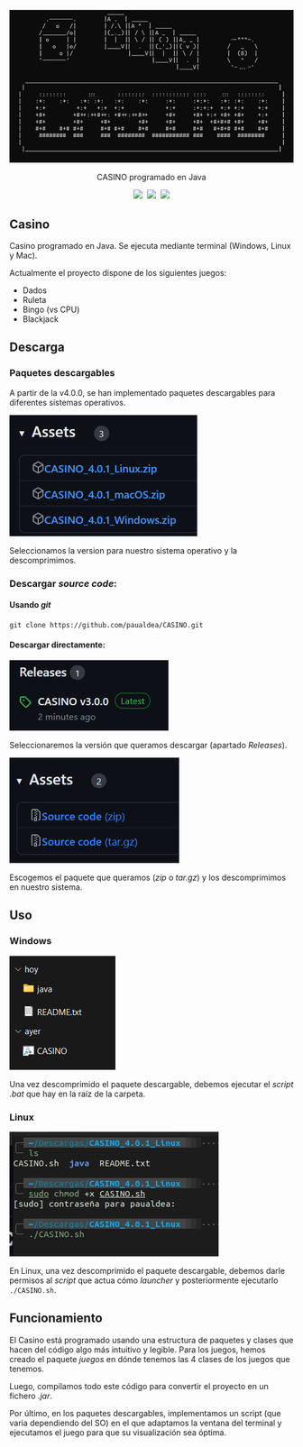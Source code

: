 <p align="center">
<img src="img/home_screen.png" alt="CASINO HOME">
</p>

<p align="center">
CASINO programado en Java
</p>
<p align="center">
 <a href=""><img src="https://img.shields.io/badge/version-4.0.1-blue"></a>&nbsp;
 <a href=""><img src="https://img.shields.io/badge/license-GPL 3.0-orange"></a>&nbsp;
 <a href=""><img src="https://img.shields.io/badge/contributors-2-green"></a>
</p>

## Casino

Casino programado en Java. Se ejecuta mediante terminal (Windows, Linux y Mac). 

Actualmente el proyecto dispone de los siguientes juegos:

 - Dados
 - Ruleta
 - Bingo (vs CPU)
 - Blackjack

## Descarga

### Paquetes descargables

A partir de la v4.0.0, se han implementado paquetes descargables para diferentes sistemas operativos.

<img src="img/descarga1.png" alt="descarga">

Seleccionamos la version para nuestro sistema operativo y la descomprimimos.

### Descargar _source code_:

#### Usando _git_

```term
git clone https://github.com/paualdea/CASINO.git
```

#### Descargar directamente:

<img src="img/descarga.png" alt="descarga">

Seleccionaremos la versión que queramos descargar (apartado _Releases_).

<img src="img/paquetes.png" alt="paquetes">

Escogemos el paquete que queramos (_zip_ o _tar.gz_) y los descomprimimos en nuestro sistema.

## Uso

### Windows

<img src="img/paquete.png" alt="paquete">

Una vez descomprimido el paquete descargable, debemos ejecutar el _script_ _.bat_ que hay en la raíz de la carpeta.

### Linux

<img src="img/linux.jpg" alt="paquete linux">

En Linux, una vez descomprimido el paquete descargable, debemos darle permisos al _script_ que actua cómo _launcher_ y posteriormente ejecutarlo `./CASINO.sh`.

## Funcionamiento

El Casino está programado usando una estructura de paquetes y clases que hacen del código algo más intuitivo y legible. Para los juegos, hemos creado el paquete _juegos_ en dónde tenemos las 4 clases de los juegos que tenemos.

Luego, compilamos todo este código para convertir el proyecto en un fichero _.jar_.

Por último, en los paquetes descargables, implementamos un script (que varia dependiendo del SO) en el que adaptamos la ventana del terminal y ejecutamos el juego para que su visualización sea óptima.
